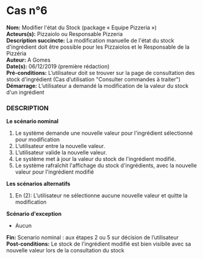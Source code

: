 # Cas  n°6

**Nom:** Modifier l'état du Stock (package « Equipe Pizzeria »)<br>
**Acteurs(s):** Pizzaiolo ou Responsable Pizzeria<br>
**Description succincte:** La modification manuelle de l'état du stock d'ingrédient doit être possible pour les Pizzaiolos et le Responsable de la Pizzéria<br>
**Auteur:** A Gomes<br>
**Date(s):** 06/12/2019 (première rédaction)<br>
**Pré-conditions:** L’utilisateur doit se trouver sur la page de consultation des stock d'ingrédient (Cas d’utilisation "Consulter commandes à traiter")<br>
**Démarrage:** L’utilisateur a demandé la modification de la valeur du stock d'un ingrédient<br>

### **DESCRIPTION**

**Le scénario nominal**<br>
1.	Le système demande une nouvelle valeur pour l'ingrédient sélectionné pour modification
2.	L’utilisateur entre la nouvelle valeur.
3.	L’utilisateur valide la nouvelle valeur.
4.	Le système met à jour la valeur du stock de l'ingrédient modifié.
5.	Le système rafraîchit l'affichage du stock d'ingrédients, avec la nouvelle valeur pour l'ingrédient modifié

**Les scénarios alternatifs**<br>
1.  En (2): L’utilisateur ne sélectionne aucune nouvelle valeur et quitte la modification

**Scénario d'exception**<br>
- Aucun

**Fin:** Scenario nominal : aux étapes 2 ou 5 sur décision de l’utilisateur<br>
**Post-conditions:** Le stock de l'ingrédient modifié est bien visibile avec sa nouvelle valeur lors de la consultation du stock